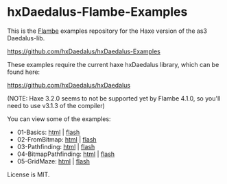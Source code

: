 hxDaedalus-Flambe-Examples
==============================

This is the [Flambe](https://github.com/aduros/flambe) examples repository for the Haxe version of the as3 Daedalus-lib.

https://github.com/hxDaedalus/hxDaedalus-Examples

These examples require the current haxe hxDaedalus library, which can be found here:

https://github.com/hxDaedalus/hxDaedalus

(NOTE: Haxe 3.2.0 seems to not be supported yet by Flambe 4.1.0, so you'll need to use v3.1.3 of the compiler)

You can view some of the examples:

 - 01-Basics: [html](http://hxdaedalus.github.io/hxDaedalus-flambe-examples/hxDaedalus-Flambe-Examples/01-Basics/build/web/index.html?flambe=html) | [flash](http://hxdaedalus.github.io/hxDaedalus-flambe-examples/hxDaedalus-Flambe-Examples/01-Basics/build/web/index.html?flambe=flash)
 - 02-FromBitmap: [html](http://hxdaedalus.github.io/hxDaedalus-flambe-examples/hxDaedalus-Flambe-Examples/02-FromBitmap/build/web/index.html?flambe=html) | [flash](http://hxdaedalus.github.io/hxDaedalus-flambe-examples/hxDaedalus-Flambe-Examples/02-FromBitmap/build/web/index.html?flambe=flash)
 - 03-Pathfinding: [html](http://hxdaedalus.github.io/hxDaedalus-flambe-examples/hxDaedalus-Flambe-Examples/03-Pathfinding/build/web/index.html?flambe=html) | [flash](http://hxdaedalus.github.io/hxDaedalus-flambe-examples/hxDaedalus-Flambe-Examples/03-Pathfinding/build/web/index.html?flambe=flash)
 - 04-BitmapPathfinding: [html](http://hxdaedalus.github.io/hxDaedalus-flambe-examples/hxDaedalus-Flambe-Examples/04-BitmapPathfinding/build/web/index.html?flambe=html) | [flash](http://hxdaedalus.github.io/hxDaedalus-flambe-examples/hxDaedalus-Flambe-Examples/04-BitmapPathfinding/build/web/index.html?flambe=flash)
 - 05-GridMaze: [html](http://hxdaedalus.github.io/hxDaedalus-flambe-examples/hxDaedalus-Flambe-Examples/05-GridMaze/build/web/index.html?flambe=html) | [flash](http://hxdaedalus.github.io/hxDaedalus-flambe-examples/hxDaedalus-Flambe-Examples/05-GridMaze/build/web/index.html?flambe=flash)
 
License is MIT.